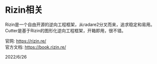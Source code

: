 # Rizin相关

Rizin是一个自由开源的逆向工程框架，从radare2分叉而来，追求稳定和易用。  
Cutter是基于Rizin的图形化逆向工程框架，开箱即用，很不错。  

官网: https://rizin.re/  
官方文档: https://book.rizin.re/  


2022/6/26  
